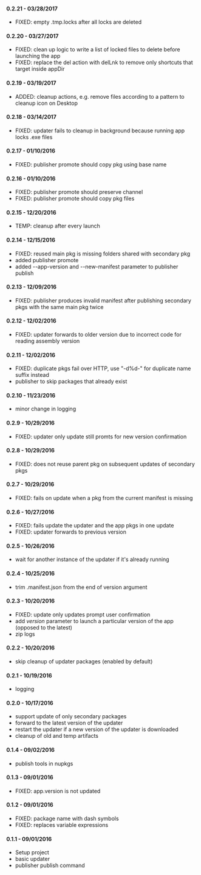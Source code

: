 #### 0.2.21 - 03/28/2017
* FIXED: empty .tmp.locks after all locks are deleted

#### 0.2.20 - 03/27/2017
* FIXED: clean up logic to write a list of locked files to delete before launching the app
* FIXED: replace the del action with delLnk to remove only shortcuts that target inside appDir

#### 0.2.19 - 03/19/2017
* ADDED: cleanup actions, e.g. remove files according to a pattern to cleanup icon on Desktop

#### 0.2.18 - 03/14/2017 
* FIXED: updater fails to cleanup in background because running app locks .exe files

#### 0.2.17 - 01/10/2016
* FIXED: publisher promote should copy pkg using base name

#### 0.2.16 - 01/10/2016
* FIXED: publisher promote should preserve channel
* FIXED: publisher promote should copy pkg files 

#### 0.2.15 - 12/20/2016
* TEMP: cleanup after every launch

#### 0.2.14 - 12/15/2016
* FIXED: reused main pkg is missing folders shared with secondary pkg
* added publisher promote
* added --app-version and --new-manifest parameter to publisher publish

#### 0.2.13 - 12/09/2016
* FIXED: publisher produces invalid manifest after publishing secondary pkgs with the same main pkg twice

#### 0.2.12 - 12/02/2016
* FIXED: updater forwards to older version due to incorrect code for reading assembly version

#### 0.2.11 - 12/02/2016
* FIXED: duplicate pkgs fail over HTTP, use "-d%d-" for duplicate name suffix instead
* publisher to skip packages that already exist

#### 0.2.10 - 11/23/2016
* minor change in logging

#### 0.2.9 - 10/29/2016
* FIXED: updater only update still promts for new version confirmation

#### 0.2.8 - 10/29/2016
* FIXED: does not reuse parent pkg on subsequent updates of secondary pkgs

#### 0.2.7 - 10/29/2016
* FIXED: fails on update when a pkg from the current manifest is missing

#### 0.2.6 - 10/27/2016
* FIXED: fails update the updater and the app pkgs in one update
* FIXED: updater forwards to previous version

#### 0.2.5 - 10/26/2016
* wait for another instance of the updater if it's already running

#### 0.2.4 - 10/25/2016
* trim .manifest.json from the end of version argument

#### 0.2.3 - 10/20/2016
* FIXED: update only updates prompt user confirmation
* add *version* parameter to launch a particular version of the app (opposed to the latest)
* zip logs

#### 0.2.2 - 10/20/2016
* skip cleanup of updater packages (enabled by default)

#### 0.2.1 - 10/19/2016
* logging

#### 0.2.0 - 10/17/2016
* support update of only secondary packages 
* forward to the latest version of the updater
* restart the updater if a new version of the updater is downloaded
* cleanup of old and temp artifacts

#### 0.1.4 - 09/02/2016
* publish tools in nupkgs

#### 0.1.3 - 09/01/2016
* FIXED: app.version is not updated

#### 0.1.2 - 09/01/2016
* FIXED: package name with dash symbols
* FIXED: replaces variable expressions

#### 0.1.1 - 09/01/2016
* Setup project
* basic updater
* publisher publish command
